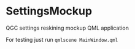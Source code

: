 # SettingsMockup
QGC settings reskining mockup QML application

For testing just run `qmlscene MainWindow.qml`
